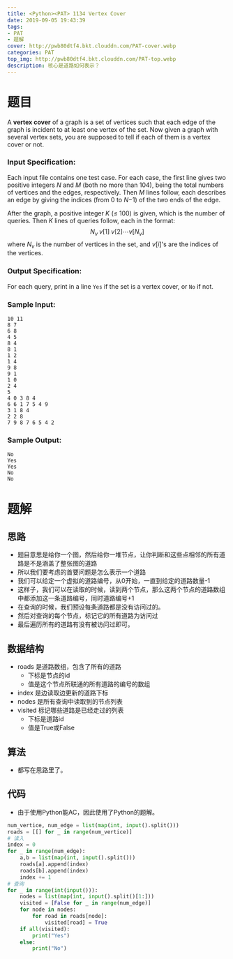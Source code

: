 ```yaml
---
title: <Python><PAT> 1134 Vertex Cover
date: 2019-09-05 19:43:39
tags:
- PAT
- 题解
cover: http://pwb80dtf4.bkt.clouddn.com/PAT-cover.webp
categories: PAT
top_img: http://pwb80dtf4.bkt.clouddn.com/PAT-top.webp
description: 核心是道路如何表示？
---
```


# 题目

A **vertex cover** of a graph is a set of vertices such that each edge of the graph is incident to at least one vertex of the set. Now given a graph with several vertex sets, you are supposed to tell if each of them is a vertex cover or not.

### Input Specification:

Each input file contains one test case. For each case, the first line gives two positive integers *N* and *M* (both no more than 104), being the total numbers of vertices and the edges, respectively. Then *M* lines follow, each describes an edge by giving the indices (from 0 to *N*−1) of the two ends of the edge.

After the graph, a positive integer *K* (≤ 100) is given, which is the number of queries. Then *K* lines of queries follow, each in the format:
$$
N_v\; v[1]\; v[2] \cdots v[N_v]
$$
where $N_v$ is the number of vertices in the set, and *v*[*i*]'s are the indices of the vertices.

### Output Specification:

For each query, print in a line `Yes` if the set is a vertex cover, or `No` if not.

### Sample Input:

```in
10 11
8 7
6 8
4 5
8 4
8 1
1 2
1 4
9 8
9 1
1 0
2 4
5
4 0 3 8 4
6 6 1 7 5 4 9
3 1 8 4
2 2 8
7 9 8 7 6 5 4 2
```

### Sample Output:

```out
No
Yes
Yes
No
No
```

# 题解

## 思路

+ 题目意思是给你一个图，然后给你一堆节点，让你判断和这些点相邻的所有道路是不是涵盖了整张图的道路
+ 所以我们要考虑的首要问题是怎么表示一个道路
+ 我们可以给定一个虚拟的道路编号，从0开始，一直到给定的道路数量-1
+ 这样子，我们可以在读取的时候，读到两个节点，那么这两个节点的道路数组中都添加这一条道路编号，同时道路编号+1
+ 在查询的时候，我们预设每条道路都是没有访问过的。
+ 然后对查询的每个节点，标记它的所有道路为访问过
+ 最后遍历所有的道路有没有被访问过即可。

## 数据结构

+ roads 是道路数组，包含了所有的道路
  + 下标是节点的id
  + 值是这个节点所联通的所有道路的编号的数组
+ index 是边读取边更新的道路下标
+ nodes 是所有查询中读取到的节点列表
+ visited 标记哪些道路是已经走过的列表
  + 下标是道路id
  + 值是True或False

## 算法

+ 都写在思路里了。

## 代码

+ 由于使用Python能AC，因此使用了Python的题解。

```python
num_vertice, num_edge = list(map(int, input().split()))
roads = [[] for _ in range(num_vertice)]
# 读入
index = 0
for _ in range(num_edge):
    a,b = list(map(int, input().split()))
    roads[a].append(index)
    roads[b].append(index)
    index += 1
# 查询
for _ in range(int(input())):
    nodes = list(map(int, input().split()[1:]))
    visited = [False for _ in range(num_edge)]
    for node in nodes:
        for road in roads[node]:
            visited[road] = True
    if all(visited):
        print("Yes")
    else:
        print("No")
```

